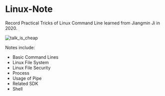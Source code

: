 # Linux-Note
Record Practical Tricks of Linux Command Line learned from Jiangmin Ji in 2020.

![talk_is_cheap](/Users/yuhaofei/Desktop/Linux-Note/talk_is_cheap.png)

Notes include:

* Basic Command Lines
* Linux File System
* Linux File Security
* Process
* Usage of Pipe
* Related SDK
* Shell

